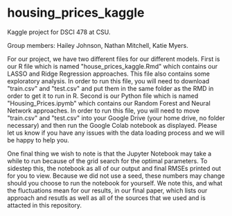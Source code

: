# housing_prices_kaggle
Kaggle project for DSCI 478 at CSU. 

Group members: Hailey Johnson, Nathan Mitchell, Katie Myers.

For our project, we have two different files for our different models. First is our R file which is named "house_prices_kaggle.Rmd" which contains our LASSO and Ridge Regression approaches. This file also contains some exploratory analysis. In order to run this file, you will need to download "train.csv" and "test.csv" and put them in the same folder as the RMD in order to get it to run in R. Second is our Python file which is named "Housing_Prices.ipymb" which contains our Random Forest and Neural Network approaches. In order to run this file, you will need to move "train.csv" and "test.csv" into your Google Drive (your home drive, no folder necessary) and then run the Google Colab notebook as displayed. Please let us know if you have any issues with the data loading process and we will be happy to help you.

One final thing we wish to note is that the Jupyter Notebook may take a while to run because of the grid search for the optimal parameters. To sidestep this, the notebook as all of our output and final RMSEs printed out for you to view. Because we did not use a seed, these numbers may change should you choose to run the notebook for yourself. We note this, and what the fluctuations mean for our results, in our final paper, which lists our approach and resutls as well as all of the sources that we used and is attacted in this repository.
